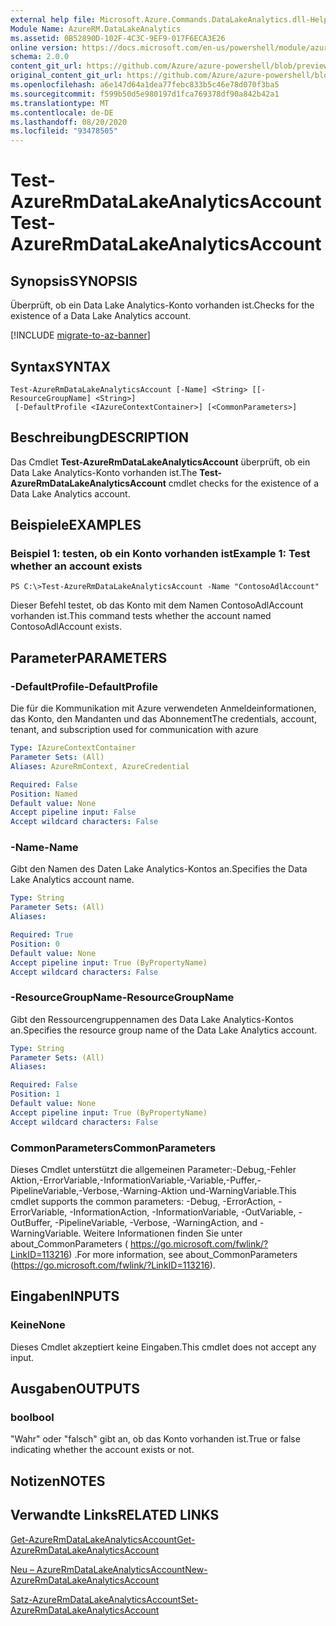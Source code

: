 ```yaml
---
external help file: Microsoft.Azure.Commands.DataLakeAnalytics.dll-Help.xml
Module Name: AzureRM.DataLakeAnalytics
ms.assetid: 0B52890D-102F-4C3C-9EF9-017F6ECA3E26
online version: https://docs.microsoft.com/en-us/powershell/module/azurerm.datalakeanalytics/test-azurermdatalakeanalyticsaccount
schema: 2.0.0
content_git_url: https://github.com/Azure/azure-powershell/blob/preview/src/ResourceManager/DataLakeAnalytics/Commands.DataLakeAnalytics/help/Test-AzureRmDataLakeAnalyticsAccount.md
original_content_git_url: https://github.com/Azure/azure-powershell/blob/preview/src/ResourceManager/DataLakeAnalytics/Commands.DataLakeAnalytics/help/Test-AzureRmDataLakeAnalyticsAccount.md
ms.openlocfilehash: a6e147d64a1dea77febc833b5c46e78d070f3ba5
ms.sourcegitcommit: f599b50d5e980197d1fca769378df90a842b42a1
ms.translationtype: MT
ms.contentlocale: de-DE
ms.lasthandoff: 08/20/2020
ms.locfileid: "93478505"
---
```

# <span data-ttu-id="4a23f-101">Test-AzureRmDataLakeAnalyticsAccount</span><span class="sxs-lookup"><span data-stu-id="4a23f-101">Test-AzureRmDataLakeAnalyticsAccount</span></span>

## <span data-ttu-id="4a23f-102">Synopsis</span><span class="sxs-lookup"><span data-stu-id="4a23f-102">SYNOPSIS</span></span>
<span data-ttu-id="4a23f-103">Überprüft, ob ein Data Lake Analytics-Konto vorhanden ist.</span><span class="sxs-lookup"><span data-stu-id="4a23f-103">Checks for the existence of a Data Lake Analytics account.</span></span>

[!INCLUDE [migrate-to-az-banner](../../includes/migrate-to-az-banner.md)]

## <span data-ttu-id="4a23f-104">Syntax</span><span class="sxs-lookup"><span data-stu-id="4a23f-104">SYNTAX</span></span>

```
Test-AzureRmDataLakeAnalyticsAccount [-Name] <String> [[-ResourceGroupName] <String>]
 [-DefaultProfile <IAzureContextContainer>] [<CommonParameters>]
```

## <span data-ttu-id="4a23f-105">Beschreibung</span><span class="sxs-lookup"><span data-stu-id="4a23f-105">DESCRIPTION</span></span>
<span data-ttu-id="4a23f-106">Das Cmdlet **Test-AzureRmDataLakeAnalyticsAccount** überprüft, ob ein Data Lake Analytics-Konto vorhanden ist.</span><span class="sxs-lookup"><span data-stu-id="4a23f-106">The **Test-AzureRmDataLakeAnalyticsAccount** cmdlet checks for the existence of a Data Lake Analytics account.</span></span>

## <span data-ttu-id="4a23f-107">Beispiele</span><span class="sxs-lookup"><span data-stu-id="4a23f-107">EXAMPLES</span></span>

### <span data-ttu-id="4a23f-108">Beispiel 1: testen, ob ein Konto vorhanden ist</span><span class="sxs-lookup"><span data-stu-id="4a23f-108">Example 1: Test whether an account exists</span></span>
```
PS C:\>Test-AzureRmDataLakeAnalyticsAccount -Name "ContosoAdlAccount"
```

<span data-ttu-id="4a23f-109">Dieser Befehl testet, ob das Konto mit dem Namen ContosoAdlAccount vorhanden ist.</span><span class="sxs-lookup"><span data-stu-id="4a23f-109">This command tests whether the account named ContosoAdlAccount exists.</span></span>

## <span data-ttu-id="4a23f-110">Parameter</span><span class="sxs-lookup"><span data-stu-id="4a23f-110">PARAMETERS</span></span>

### <span data-ttu-id="4a23f-111">-DefaultProfile</span><span class="sxs-lookup"><span data-stu-id="4a23f-111">-DefaultProfile</span></span>
<span data-ttu-id="4a23f-112">Die für die Kommunikation mit Azure verwendeten Anmeldeinformationen, das Konto, den Mandanten und das Abonnement</span><span class="sxs-lookup"><span data-stu-id="4a23f-112">The credentials, account, tenant, and subscription used for communication with azure</span></span>

```yaml
Type: IAzureContextContainer
Parameter Sets: (All)
Aliases: AzureRmContext, AzureCredential

Required: False
Position: Named
Default value: None
Accept pipeline input: False
Accept wildcard characters: False
```

### <span data-ttu-id="4a23f-113">-Name</span><span class="sxs-lookup"><span data-stu-id="4a23f-113">-Name</span></span>
<span data-ttu-id="4a23f-114">Gibt den Namen des Daten Lake Analytics-Kontos an.</span><span class="sxs-lookup"><span data-stu-id="4a23f-114">Specifies the Data Lake Analytics account name.</span></span>

```yaml
Type: String
Parameter Sets: (All)
Aliases: 

Required: True
Position: 0
Default value: None
Accept pipeline input: True (ByPropertyName)
Accept wildcard characters: False
```

### <span data-ttu-id="4a23f-115">-ResourceGroupName</span><span class="sxs-lookup"><span data-stu-id="4a23f-115">-ResourceGroupName</span></span>
<span data-ttu-id="4a23f-116">Gibt den Ressourcengruppennamen des Data Lake Analytics-Kontos an.</span><span class="sxs-lookup"><span data-stu-id="4a23f-116">Specifies the resource group name of the Data Lake Analytics account.</span></span>

```yaml
Type: String
Parameter Sets: (All)
Aliases: 

Required: False
Position: 1
Default value: None
Accept pipeline input: True (ByPropertyName)
Accept wildcard characters: False
```

### <span data-ttu-id="4a23f-117">CommonParameters</span><span class="sxs-lookup"><span data-stu-id="4a23f-117">CommonParameters</span></span>
<span data-ttu-id="4a23f-118">Dieses Cmdlet unterstützt die allgemeinen Parameter:-Debug,-Fehler Aktion,-ErrorVariable,-InformationVariable,-Variable,-Puffer,-PipelineVariable,-Verbose,-Warning-Aktion und-WarningVariable.</span><span class="sxs-lookup"><span data-stu-id="4a23f-118">This cmdlet supports the common parameters: -Debug, -ErrorAction, -ErrorVariable, -InformationAction, -InformationVariable, -OutVariable, -OutBuffer, -PipelineVariable, -Verbose, -WarningAction, and -WarningVariable.</span></span> <span data-ttu-id="4a23f-119">Weitere Informationen finden Sie unter about_CommonParameters ( https://go.microsoft.com/fwlink/?LinkID=113216) .</span><span class="sxs-lookup"><span data-stu-id="4a23f-119">For more information, see about_CommonParameters (https://go.microsoft.com/fwlink/?LinkID=113216).</span></span>

## <span data-ttu-id="4a23f-120">Eingaben</span><span class="sxs-lookup"><span data-stu-id="4a23f-120">INPUTS</span></span>

### <span data-ttu-id="4a23f-121">Keine</span><span class="sxs-lookup"><span data-stu-id="4a23f-121">None</span></span>
<span data-ttu-id="4a23f-122">Dieses Cmdlet akzeptiert keine Eingaben.</span><span class="sxs-lookup"><span data-stu-id="4a23f-122">This cmdlet does not accept any input.</span></span>

## <span data-ttu-id="4a23f-123">Ausgaben</span><span class="sxs-lookup"><span data-stu-id="4a23f-123">OUTPUTS</span></span>

### <span data-ttu-id="4a23f-124">bool</span><span class="sxs-lookup"><span data-stu-id="4a23f-124">bool</span></span>
<span data-ttu-id="4a23f-125">"Wahr" oder "falsch" gibt an, ob das Konto vorhanden ist.</span><span class="sxs-lookup"><span data-stu-id="4a23f-125">True or false indicating whether the account exists or not.</span></span>

## <span data-ttu-id="4a23f-126">Notizen</span><span class="sxs-lookup"><span data-stu-id="4a23f-126">NOTES</span></span>

## <span data-ttu-id="4a23f-127">Verwandte Links</span><span class="sxs-lookup"><span data-stu-id="4a23f-127">RELATED LINKS</span></span>

[<span data-ttu-id="4a23f-128">Get-AzureRmDataLakeAnalyticsAccount</span><span class="sxs-lookup"><span data-stu-id="4a23f-128">Get-AzureRmDataLakeAnalyticsAccount</span></span>](./Get-AzureRmDataLakeAnalyticsAccount.md)

[<span data-ttu-id="4a23f-129">Neu – AzureRmDataLakeAnalyticsAccount</span><span class="sxs-lookup"><span data-stu-id="4a23f-129">New-AzureRmDataLakeAnalyticsAccount</span></span>](./New-AzureRmDataLakeAnalyticsAccount.md)

[<span data-ttu-id="4a23f-130">Satz-AzureRmDataLakeAnalyticsAccount</span><span class="sxs-lookup"><span data-stu-id="4a23f-130">Set-AzureRmDataLakeAnalyticsAccount</span></span>](./Set-AzureRmDataLakeAnalyticsAccount.md)


